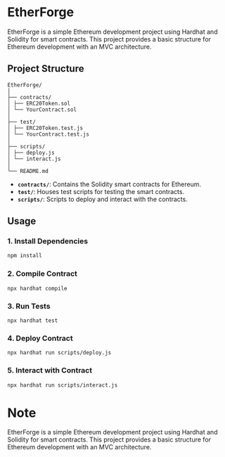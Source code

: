 # EtherForge

EtherForge is a simple Ethereum development project using Hardhat and Solidity for smart contracts. This project provides a basic structure for Ethereum development with an MVC architecture.

## Project Structure

```
EtherForge/
│
├── contracts/
│ ├── ERC20Token.sol
│ └── YourContract.sol
│
├── test/
│ ├── ERC20Token.test.js
│ └── YourContract.test.js
│
├── scripts/
│ ├── deploy.js
│ └── interact.js
│
└── README.md
```

- **`contracts/`**: Contains the Solidity smart contracts for Ethereum.
- **`test/`**: Houses test scripts for testing the smart contracts.
- **`scripts/`**: Scripts to deploy and interact with the contracts.

## Usage

### 1. Install Dependencies

```bash
npm install
```
### 2. Compile Contract
    
    npx hardhat compile

### 3. Run Tests
    
    npx hardhat test

### 4. Deploy Contract

    npx hardhat run scripts/deploy.js

### 5. Interact with Contract
    
    npx hardhat run scripts/interact.js

# Note
EtherForge is a simple Ethereum development project using Hardhat and Solidity for smart contracts. This project provides a basic structure for Ethereum development with an MVC architecture.